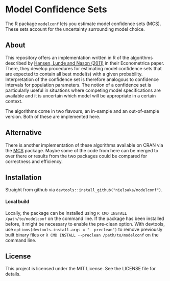 # Model Confidence Sets

The R package `modelconf` lets you estimate model confidence sets (MCS).
These sets account for the uncertainty surrounding model choice.

## About

This repository offers an implementation written in R of the algorithms
described by [Hansen, Lunde and Nason (2011)](https://doi.org/10.3982/ECTA5771)
in their Econometrica paper. There, they develop procedures for estimating model
confidence sets that are expected to contain all best model(s) with a given
probability. Interpretation of the confidence set is therefore analogous to
confidence intervals for population parameters. The notion of a confidence set
is particularly useful in situations where competing model specifications are
available and it is uncertain which model will be appropriate in a certain
context.

The algorithms come in two flavours, an in-sample and an out-of-sample version.
Both of these are implemented here.

## Alternative

There is another implementation of these algorithms available on CRAN via the
[MCS](https://cran.r-project.org/web/packages/MCS/index.html) package. Maybe
some of the code from here can be merged to over there or results from the two
packages could be compared for correctness and efficiency.

## Installation 

Straight from github via `devtools::install_github("nielsaka/modelconf")`.

#### Local build

Locally, the package can be installed using `R CMD INSTALL /path/to/modelconf`
on the command line. If the package has been installed before, it
might be necessary to enable the pre-clean option. With devtools, use
`options(devtools.install.args = "--preclean")` to remove previously built
binary files or `R CMD INSTALL --preclean /path/to/modelconf` on the command
line.

## License

This project is licensed under the MIT License. See the LICENSE file for
details.
